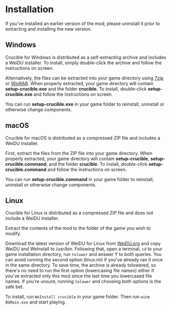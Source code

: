 # Installation

If you've installed an earlier version of the mod, please uninstall it prior to extracting and installing the new version.

## Windows

Crucible for Windows is distributed as a self-extracting archive and includes a WeiDU installer. To install, simply double-click the archive and follow the instructions on screen.

Alternatively, the files can be extracted into your game directory using [7zip] or [WinRAR]. When properly extracted, your game directory will contain **setup-crucible.exe** and the folder **crucible**. To install, double-click **setup-crucible.exe** and follow the instructions on screen.

You can run **setup-crucible.exe** in your game folder to reinstall, uninstall or otherwise change components.

## macOS

Crucible for macOS is distributed as a compressed ZIP file and includes a WeiDU installer.

First, extract the files from the ZIP file into your game directory. When properly extracted, your game directory will contain **setup-crucible**, **setup-crucible.command**, and the folder **crucible**. To install, double-click **setup-crucible.command** and follow the instructions on screen.

You can run **setup-crucible.command** in your game folder to reinstall, uninstall or otherwise change components.

## Linux

Crucible for Linux is distributed as a compressed ZIP file and does not include a WeiDU installer.

Extract the contents of the mod to the folder of the game you wish to modify.

Download the latest version of WeiDU for Linux from [WeiDU.org] and copy WeiDU and WeInstall to /usr/bin. Following that, open a terminal, `cd` to your game installation directory, run `tolower` and answer Y to both queries. You can avoid running the second option (linux.ini) if you've already ran it once in the same directory. To save time, the archive is already tolowered, so there's no need to run the first option (lowercasing file names) either if you've extracted only this mod since the last time you lowercased file names. If you're unsure, running `tolower` and choosing both options is the safe bet.

To install, run `WeInstall crucible` in your game folder. Then run `wine BGMain.exe` and start playing.

[7zip]: http://www.7-zip.org/download.html
[winrar]: http://www.rarlab.com/download.htm
[weidu.org]: https://github.com/WeiDUorg/weidu/releases
